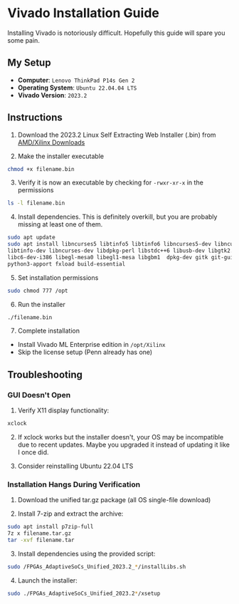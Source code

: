 # Vivado Installation Guide

Installing Vivado is notoriously difficult. Hopefully this guide will spare you some pain. 

## My Setup
- **Computer**: `Lenovo ThinkPad P14s Gen 2`
- **Operating System**: `Ubuntu 22.04.04 LTS`
- **Vivado Version**: `2023.2`

## Instructions

1. Download the 2023.2 Linux Self Extracting Web Installer (.bin) from [AMD/Xilinx Downloads](https://www.xilinx.com/support/download/index.html/content/xilinx/en/downloadNav/vivado-design-tools/2023-2.html)

2. Make the installer executable
```bash
chmod +x filename.bin
```

3. Verify it is now an executable by checking for `-rwxr-xr-x` in the permissions
```bash
ls -l filename.bin
```

4. Install dependencies. This is definitely overkill, but you are probably missing at least one of them.
```bash
sudo apt update
sudo apt install libncurses5 libtinfo5 libtinfo6 libncurses5-dev libncursesw5-dev \ 
libtinfo-dev libncurses-dev libdpkg-perl libstdc++6 libusb-dev libgtk2.0-0 \ 
libc6-dev-i386 libegl-mesa0 libegl1-mesa libgbm1  dpkg-dev gitk git-gui \
python3-apport fxload build-essential
```

5. Set installation permissions
```bash
sudo chmod 777 /opt
```

6. Run the installer 
```bash
./filename.bin
```

7. Complete installation
- Install Vivado ML Enterprise edition in `/opt/Xilinx`
- Skip the license setup (Penn already has one)

## Troubleshooting

### GUI Doesn't Open
1. Verify X11 display functionality:
```bash
xclock
```
2. If xclock works but the installer doesn't, your OS may be incompatible due to recent updates. Maybe you upgraded it instead of updating it like I once did.

3. Consider reinstalling Ubuntu 22.04 LTS

### Installation Hangs During Verification

1. Download the unified tar.gz package (all OS single-file download)

2. Install 7-zip and extract the archive:
```bash
sudo apt install p7zip-full
7z x filename.tar.gz
tar -xvf filename.tar
```

3. Install dependencies using the provided script:
```bash
sudo /FPGAs_AdaptiveSoCs_Unified_2023.2_*/installLibs.sh
```

4. Launch the installer:
```bash
sudo ./FPGAs_AdaptiveSoCs_Unified_2023.2*/xsetup
```
